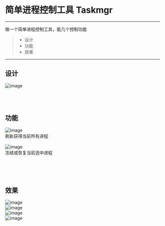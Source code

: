 # 简单进程控制工具 Taskmgr
------

做一个简单进程控制工具，能几个控制功能
> * 设计
> * 功能
> * 效果

------

## 设计
![image](https://github.com/luguanxing/Windows-C-Projects/blob/master/18-%E8%BF%9B%E7%A8%8B%E6%8E%A7%E5%88%B6/pictures/1.jpg?raw=true)<br>
<br><br><br>
## 功能
![image](https://github.com/luguanxing/Windows-C-Projects/blob/master/18-%E8%BF%9B%E7%A8%8B%E6%8E%A7%E5%88%B6/pictures/fresh.gif?raw=true)<br>
刷新获得当前所有进程<br><br>
![image](https://github.com/luguanxing/Windows-C-Projects/blob/master/18-%E8%BF%9B%E7%A8%8B%E6%8E%A7%E5%88%B6/pictures/control.gif?raw=true)<br>
冻结或恢复当前选中进程<br><br>
<br><br><br>
## 效果
![image](https://github.com/luguanxing/Windows-C-Projects/blob/master/18-%E8%BF%9B%E7%A8%8B%E6%8E%A7%E5%88%B6/pictures/0.jpg?raw=true)<br>
![image](https://github.com/luguanxing/Windows-C-Projects/blob/master/18-%E8%BF%9B%E7%A8%8B%E6%8E%A7%E5%88%B6/pictures/1.jpg?raw=true)<br>
![image](https://github.com/luguanxing/Windows-C-Projects/blob/master/18-%E8%BF%9B%E7%A8%8B%E6%8E%A7%E5%88%B6/pictures/2.jpg?raw=true)<br>
![image](https://github.com/luguanxing/Windows-C-Projects/blob/master/18-%E8%BF%9B%E7%A8%8B%E6%8E%A7%E5%88%B6/pictures/3.jpg?raw=true)<br>




